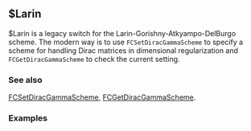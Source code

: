 ##  $Larin

$Larin  is a legacy switch for the Larin-Gorishny-Atkyampo-DelBurgo scheme. The modern way is to use `FCSetDiracGammaScheme` to specify a scheme for handling Dirac matrices in dimensional regularization and `FCGetDiracGammaScheme` to check the current setting.

### See also

[FCSetDiracGammaScheme](FCSetDiracGammaScheme), [FCGetDiracGammaScheme](FCGetDiracGammaScheme).

### Examples